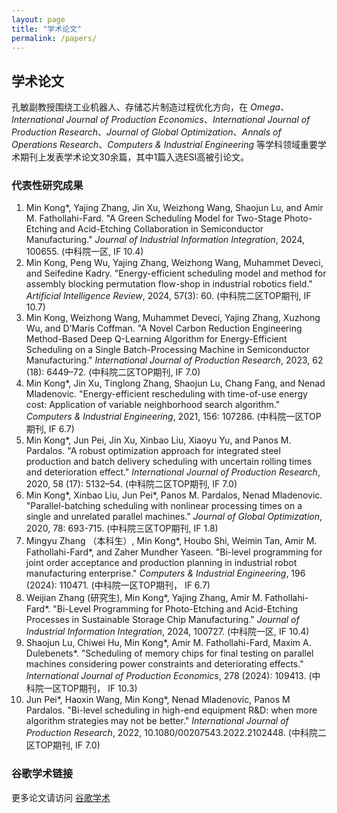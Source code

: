 ```yaml
---
layout: page
title: "学术论文"
permalink: /papers/
---
```


## 学术论文

孔敏副教授围绕工业机器人、存储芯片制造过程优化方向，在 *Omega*、*International Journal of Production Economics*、*International Journal of Production Research*、*Journal of Global Optimization*、*Annals of Operations Research*、*Computers & Industrial Engineering* 等学科领域重要学术期刊上发表学术论文30余篇，其中1篇入选ESI高被引论文。

### 代表性研究成果

1. Min Kong*, Yajing Zhang, Jin Xu, Weizhong Wang, Shaojun Lu, and Amir M. Fathollahi-Fard. "A Green Scheduling Model for Two-Stage Photo-Etching and Acid-Etching Collaboration in Semiconductor Manufacturing." *Journal of Industrial Information Integration*, 2024, 100655. (中科院一区, IF 10.4)
2. Min Kong, Peng Wu, Yajing Zhang, Weizhong Wang, Muhammet Deveci, and Seifedine Kadry. "Energy-efficient scheduling model and method for assembly blocking permutation flow-shop in industrial robotics field." *Artificial Intelligence Review*, 2024, 57(3): 60. (中科院二区TOP期刊, IF 10.7)
3. Min Kong, Weizhong Wang, Muhammet Deveci, Yajing Zhang, Xuzhong Wu, and D’Maris Coffman. "A Novel Carbon Reduction Engineering Method-Based Deep Q-Learning Algorithm for Energy-Efficient Scheduling on a Single Batch-Processing Machine in Semiconductor Manufacturing." *International Journal of Production Research*, 2023, 62 (18): 6449–72. (中科院二区TOP期刊, IF 7.0)
4. Min Kong*, Jin Xu, Tinglong Zhang, Shaojun Lu, Chang Fang, and Nenad Mladenovic. "Energy-efficient rescheduling with time-of-use energy cost: Application of variable neighborhood search algorithm." *Computers & Industrial Engineering*, 2021, 156: 107286. (中科院一区TOP期刊, IF 6.7)
5. Min Kong*, Jun Pei, Jin Xu, Xinbao Liu, Xiaoyu Yu, and Panos M. Pardalos. "A robust optimization approach for integrated steel production and batch delivery scheduling with uncertain rolling times and deterioration effect." *International Journal of Production Research*, 2020, 58 (17): 5132–54. (中科院二区TOP期刊, IF 7.0)
6. Min Kong*, Xinbao Liu, Jun Pei*, Panos M. Pardalos, Nenad Mladenovic. "Parallel-batching scheduling with nonlinear processing times on a single and unrelated parallel machines." *Journal of Global Optimization*, 2020, 78: 693-715. (中科院三区TOP期刊, IF 1.8)
7. Mingyu Zhang （本科生）, Min Kong*, Houbo Shi, Weimin Tan, Amir M. Fathollahi-Fard*, and Zaher Mundher Yaseen. "Bi-level programming for joint order acceptance and production planning in industrial robot manufacturing enterprise." *Computers & Industrial Engineering*, 196 (2024): 110471. (中科院一区TOP期刊， IF 6.7)
8. Weijian Zhang (研究生), Min Kong*, Yajing Zhang, Amir M. Fathollahi-Fard*. "Bi-Level Programming for Photo-Etching and Acid-Etching Processes in Sustainable Storage Chip Manufacturing." *Journal of Industrial Information Integration*, 2024, 100727. (中科院一区, IF 10.4)
9. Shaojun Lu, Chiwei Hu, Min Kong*, Amir M. Fathollahi-Fard, Maxim A. Dulebenets*. "Scheduling of memory chips for final testing on parallel machines considering power constraints and deteriorating effects." *International Journal of Production Economics*, 278 (2024): 109413. (中科院一区TOP期刊， IF 10.3)
10. Jun Pei*, Haoxin Wang, Min Kong*, Nenad Mladenovic, Panos M Pardalos. "Bi-level scheduling in high-end equipment R&D: when more algorithm strategies may not be better." *International Journal of Production Research*, 2022, 10.1080/00207543.2022.2102448. (中科院二区TOP期刊, IF 7.0)

### 谷歌学术链接
更多论文请访问 [谷歌学术](https://scholar.google.com/citations?user=aSy3IrUAAAAJ&hl=en&inst=3212728378801010220)
